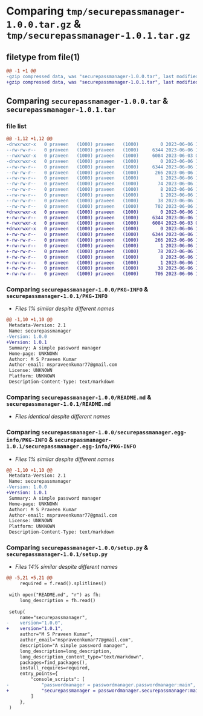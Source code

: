 # Comparing `tmp/securepassmanager-1.0.0.tar.gz` & `tmp/securepassmanager-1.0.1.tar.gz`

## filetype from file(1)

```diff
@@ -1 +1 @@
-gzip compressed data, was "securepassmanager-1.0.0.tar", last modified: Tue Jun  6 13:37:30 2023, max compression
+gzip compressed data, was "securepassmanager-1.0.1.tar", last modified: Tue Jun  6 13:42:02 2023, max compression
```

## Comparing `securepassmanager-1.0.0.tar` & `securepassmanager-1.0.1.tar`

### file list

```diff
@@ -1,12 +1,12 @@
-drwxrwxr-x   0 praveen   (1000) praveen   (1000)        0 2023-06-06 13:37:30.880706 securepassmanager-1.0.0/
--rw-rw-r--   0 praveen   (1000) praveen   (1000)     6344 2023-06-06 13:37:30.880706 securepassmanager-1.0.0/PKG-INFO
--rwxrwxr-x   0 praveen   (1000) praveen   (1000)     6084 2023-06-03 04:38:59.000000 securepassmanager-1.0.0/README.md
-drwxrwxr-x   0 praveen   (1000) praveen   (1000)        0 2023-06-06 13:37:30.880706 securepassmanager-1.0.0/securepassmanager.egg-info/
--rw-rw-r--   0 praveen   (1000) praveen   (1000)     6344 2023-06-06 13:37:30.000000 securepassmanager-1.0.0/securepassmanager.egg-info/PKG-INFO
--rw-rw-r--   0 praveen   (1000) praveen   (1000)      266 2023-06-06 13:37:30.000000 securepassmanager-1.0.0/securepassmanager.egg-info/SOURCES.txt
--rw-rw-r--   0 praveen   (1000) praveen   (1000)        1 2023-06-06 13:37:30.000000 securepassmanager-1.0.0/securepassmanager.egg-info/dependency_links.txt
--rw-rw-r--   0 praveen   (1000) praveen   (1000)       74 2023-06-06 13:37:30.000000 securepassmanager-1.0.0/securepassmanager.egg-info/entry_points.txt
--rw-rw-r--   0 praveen   (1000) praveen   (1000)        8 2023-06-06 13:37:30.000000 securepassmanager-1.0.0/securepassmanager.egg-info/requires.txt
--rw-rw-r--   0 praveen   (1000) praveen   (1000)        1 2023-06-06 13:37:30.000000 securepassmanager-1.0.0/securepassmanager.egg-info/top_level.txt
--rw-rw-r--   0 praveen   (1000) praveen   (1000)       38 2023-06-06 13:37:30.880706 securepassmanager-1.0.0/setup.cfg
--rw-rw-r--   0 praveen   (1000) praveen   (1000)      702 2023-06-06 13:37:29.000000 securepassmanager-1.0.0/setup.py
+drwxrwxr-x   0 praveen   (1000) praveen   (1000)        0 2023-06-06 13:42:02.066232 securepassmanager-1.0.1/
+-rw-rw-r--   0 praveen   (1000) praveen   (1000)     6344 2023-06-06 13:42:02.066232 securepassmanager-1.0.1/PKG-INFO
+-rwxrwxr-x   0 praveen   (1000) praveen   (1000)     6084 2023-06-03 04:38:59.000000 securepassmanager-1.0.1/README.md
+drwxrwxr-x   0 praveen   (1000) praveen   (1000)        0 2023-06-06 13:42:02.066232 securepassmanager-1.0.1/securepassmanager.egg-info/
+-rw-rw-r--   0 praveen   (1000) praveen   (1000)     6344 2023-06-06 13:42:02.000000 securepassmanager-1.0.1/securepassmanager.egg-info/PKG-INFO
+-rw-rw-r--   0 praveen   (1000) praveen   (1000)      266 2023-06-06 13:42:02.000000 securepassmanager-1.0.1/securepassmanager.egg-info/SOURCES.txt
+-rw-rw-r--   0 praveen   (1000) praveen   (1000)        1 2023-06-06 13:42:02.000000 securepassmanager-1.0.1/securepassmanager.egg-info/dependency_links.txt
+-rw-rw-r--   0 praveen   (1000) praveen   (1000)       78 2023-06-06 13:42:02.000000 securepassmanager-1.0.1/securepassmanager.egg-info/entry_points.txt
+-rw-rw-r--   0 praveen   (1000) praveen   (1000)        8 2023-06-06 13:42:02.000000 securepassmanager-1.0.1/securepassmanager.egg-info/requires.txt
+-rw-rw-r--   0 praveen   (1000) praveen   (1000)        1 2023-06-06 13:42:02.000000 securepassmanager-1.0.1/securepassmanager.egg-info/top_level.txt
+-rw-rw-r--   0 praveen   (1000) praveen   (1000)       38 2023-06-06 13:42:02.066232 securepassmanager-1.0.1/setup.cfg
+-rw-rw-r--   0 praveen   (1000) praveen   (1000)      706 2023-06-06 13:41:25.000000 securepassmanager-1.0.1/setup.py
```

### Comparing `securepassmanager-1.0.0/PKG-INFO` & `securepassmanager-1.0.1/PKG-INFO`

 * *Files 1% similar despite different names*

```diff
@@ -1,10 +1,10 @@
 Metadata-Version: 2.1
 Name: securepassmanager
-Version: 1.0.0
+Version: 1.0.1
 Summary: A simple password manager
 Home-page: UNKNOWN
 Author: M S Praveen Kumar
 Author-email: mspraveenkumar77@gmail.com
 License: UNKNOWN
 Platform: UNKNOWN
 Description-Content-Type: text/markdown
```

### Comparing `securepassmanager-1.0.0/README.md` & `securepassmanager-1.0.1/README.md`

 * *Files identical despite different names*

### Comparing `securepassmanager-1.0.0/securepassmanager.egg-info/PKG-INFO` & `securepassmanager-1.0.1/securepassmanager.egg-info/PKG-INFO`

 * *Files 1% similar despite different names*

```diff
@@ -1,10 +1,10 @@
 Metadata-Version: 2.1
 Name: securepassmanager
-Version: 1.0.0
+Version: 1.0.1
 Summary: A simple password manager
 Home-page: UNKNOWN
 Author: M S Praveen Kumar
 Author-email: mspraveenkumar77@gmail.com
 License: UNKNOWN
 Platform: UNKNOWN
 Description-Content-Type: text/markdown
```

### Comparing `securepassmanager-1.0.0/setup.py` & `securepassmanager-1.0.1/setup.py`

 * *Files 14% similar despite different names*

```diff
@@ -5,21 +5,21 @@
     required = f.read().splitlines()
 
 with open("README.md", "r") as fh:
     long_description = fh.read()
 
 setup(
     name="securepassmanager",
-    version="1.0.0",
+    version="1.0.1",
     author="M S Praveen Kumar",
     author_email="mspraveenkumar77@gmail.com",
     description="A simple password manager",
     long_description=long_description,
     long_description_content_type="text/markdown",
     packages=find_packages(),
     install_requires=required,
     entry_points={
         "console_scripts": [
-            "passwordmanager = passwordmanager.passwordmanager:main",
+            "securepassmanager = passwordmanager.securepassmanager:main",
         ]
     },
 )
```

